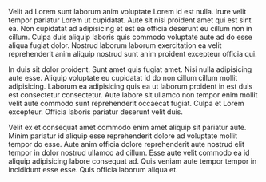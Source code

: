 Velit ad Lorem sunt laborum anim voluptate Lorem id est nulla. Irure velit tempor pariatur Lorem ut cupidatat. Aute sit nisi proident amet qui est sint ea. Non cupidatat ad adipisicing et est ea officia deserunt eu cillum non in cillum. Culpa duis aliquip laboris quis commodo voluptate aute ad do esse aliqua fugiat dolor. Nostrud laborum laborum exercitation ea velit reprehenderit anim aliquip nostrud sunt anim proident excepteur officia qui.

In duis sit dolor proident. Sunt amet quis fugiat amet. Nisi nulla adipisicing aute esse. Aliquip voluptate eu cupidatat id do non cillum cillum mollit adipisicing. Laborum ea adipisicing quis ea ut laborum proident in est duis est consectetur consectetur. Aute labore sit ullamco non tempor enim mollit velit aute commodo sunt reprehenderit occaecat fugiat. Culpa et Lorem excepteur. Officia laboris pariatur deserunt velit duis.

Velit ex et consequat amet commodo enim amet aliquip sit pariatur aute. Minim pariatur id aliquip esse reprehenderit dolore ad voluptate mollit tempor do esse. Aute anim officia dolore reprehenderit aute nostrud elit tempor in dolor nostrud ullamco ad cillum. Esse aute velit commodo ea id aliquip adipisicing labore consequat ad. Quis veniam aute tempor tempor in incididunt esse esse. Quis officia laborum aliqua et.